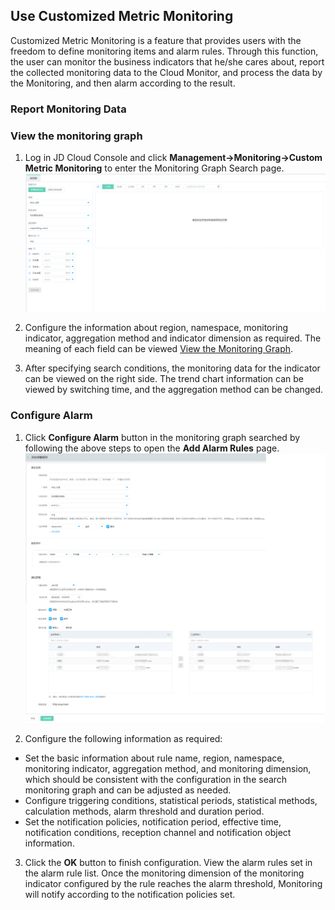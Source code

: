 ## Use Customized Metric Monitoring

Customized Metric Monitoring is a feature that provides users with the freedom to define monitoring items and alarm rules. Through this function, the user can monitor the business indicators that he/she cares about, report the collected monitoring data to the Cloud Monitor, and process the data by the Monitoring, and then alarm according to the result.

### Report Monitoring Data

### View the monitoring graph  
1. Log in JD Cloud Console and click **Management->Monitoring->Custom Metric Monitoring** to enter the Monitoring Graph Search page.  
![查询监控图](../../../../image/Cloud-Monitor/CustomMetric/chart-view_0.png)  

2. Configure the information about region, namespace, monitoring indicator, aggregation method and indicator dimension as required. The meaning of each field can be viewed [View the Monitoring Graph](https://docs.jdcloud.com/cn/monitoring/chart-view).

3. After specifying search conditions, the monitoring data for the indicator can be viewed on the right side. The trend chart information can be viewed by switching time, and the aggregation method can be changed.  


### Configure Alarm

1. Click **Configure Alarm** button in the monitoring graph searched by following the above steps to open the **Add Alarm Rules** page.  
![添加报警规则](../../../../image/Cloud-Monitor/CustomMetric/create_rules.png)

2. Configure the following information as required:  
- Set the basic information about rule name, region, namespace, monitoring indicator, aggregation method, and monitoring dimension, which should be consistent with the configuration in the search monitoring graph and can be adjusted as needed. 
- Configure triggering conditions, statistical periods, statistical methods, calculation methods, alarm threshold and duration period.
- Set the notification policies, notification period, effective time, notification conditions, reception channel and notification object information.

3. Click the **OK** button to finish configuration. View the alarm rules set in the alarm rule list. Once the monitoring dimension of the monitoring indicator configured by the rule reaches the alarm threshold, Monitoring will notify according to the notification policies set.

